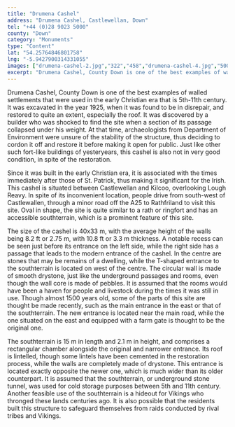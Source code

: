 ```yaml
---
title: "Drumena Cashel"
address: "Drumena Cashel, Castlewellan, Down"
tel: "+44 (0)28 9023 5000"
county: "Down"
category: "Monuments"
type: "Content"
lat: "54.25764846801758"
lng: "-5.9427900314331055"
images: ["drumena-cashel-2.jpg","322","458","drumena-cashel-4.jpg","500","375"]
excerpt: "Drumena Cashel, County Down is one of the best examples of walled settlements that were used in the early Christian era that is 5th-11th century. It w..."
---
```

<p>Drumena Cashel, County Down is one of the best examples of walled settlements that were used in the early Christian era that is 5th-11th century. It was excavated in the year 1925, when it was found to be in disrepair, and restored to quite an extent, especially the roof. It was discovered by a builder who was shocked to find the site when a section of its passage collapsed under his weight. At that time, archaeologists from Department of Environment were unsure of the stability of the structure, thus deciding to cordon it off and restore it before making it open for public. Just like other such fort-like buildings of yesteryears, this cashel is also not in very good condition, in spite of the restoration.</p>  
    <p>Since it was built in the early Christian era, it is associated with the times immediately after those of St. Patrick, thus making it significant for the Irish. This cashel is situated between Castlewellan and Kilcoo, overlooking Lough Reavy. In spite of its inconvenient location, people drive from south-west of Castlewallen, through a minor road off the A25 to Rathfriland to visit this site. Oval in shape, the site is quite similar to a rath or ringfort and has an accessible southterrain, which is a prominent feature of this site.</p>  
    <p>The size of the cashel is 40x33 m, with the average height of the walls being 8.2 ft or 2.75 m, with 10.8 ft or 3.3 m thickness. A notable recess can be seen just before its entrance on the left side, while the right side has a passage that leads to the modern entrance of the cashel. In the centre are stones that may be remains of a dwelling, while the T-shaped entrance to the southterrain is located on west of the centre. The circular wall is made of smooth drystone, just like the underground passages and rooms, even though the wall core is made of pebbles. It is assumed that the rooms would have been a haven for people and livestock during the times it was still in use. Though almost 1500 years old, some of the parts of this site are thought be made recently, such as the main entrance in the east or that of the southterrain. The new entrance is located near the main road, while the one situated on the east and equipped with a farm gate is thought to be the original one.</p>  
    <p>The southterrain is 15 m in length and 2.1 m in height, and comprises a rectangular chamber alongside the original and narrower entrance. Its roof is lintelled, though some lintels have been cemented in the restoration process, while the walls are completely made of drystone. This entrance is located exactly opposite the newer one, which is much wider than its older counterpart. It is assumed that the southterrain, or underground stone tunnel, was used for cold storage purposes between 5th and 11th century. Another feasible use of the southterrain is a hideout for Vikings who thronged these lands centuries ago. It is also possible that the residents built this structure to safeguard themselves from raids conducted by rival tribes and Vikings.</p>